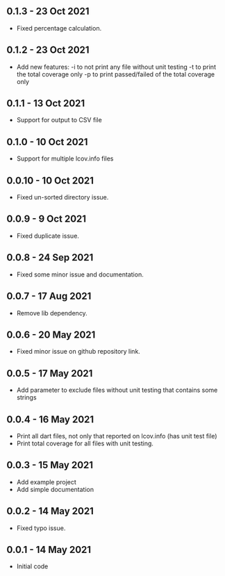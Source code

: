## 0.1.3 - 23 Oct 2021

* Fixed percentage calculation.

## 0.1.2 - 23 Oct 2021

* Add new features:
 -i to not print any file without unit testing
 -t to print the total coverage only
 -p to print passed/failed of the total coverage only

## 0.1.1 - 13 Oct 2021

* Support for output to CSV file

## 0.1.0 - 10 Oct 2021

* Support for multiple lcov.info files

## 0.0.10 - 10 Oct 2021

* Fixed un-sorted directory issue.

## 0.0.9 - 9 Oct 2021

* Fixed duplicate issue.

## 0.0.8 - 24 Sep 2021

* Fixed some minor issue and documentation.

## 0.0.7 - 17 Aug 2021

* Remove lib dependency.

## 0.0.6 - 20 May 2021

* Fixed minor issue on github repository link.

## 0.0.5 - 17 May 2021

* Add parameter to exclude files without unit testing that contains some strings

## 0.0.4 - 16 May 2021

* Print all dart files, not only that reported on lcov.info (has unit test file)
* Print total coverage for all files with unit testing.

## 0.0.3 - 15 May 2021

* Add example project
* Add simple documentation

## 0.0.2 - 14 May 2021

* Fixed typo issue.

## 0.0.1 - 14 May 2021

* Initial code
